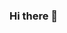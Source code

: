 ### Hi there 👋

<!--
**cdm21d/cdm21d** is a ✨ _special_ ✨ repository because its `README.md` (this file) appears on your GitHub profile.

Here are some ideas to get you started:

- 🔭 I’m currently working on Game design
- 🌱 I’m currently learning Coding
- 😄 Pronouns: He/Him
-->
